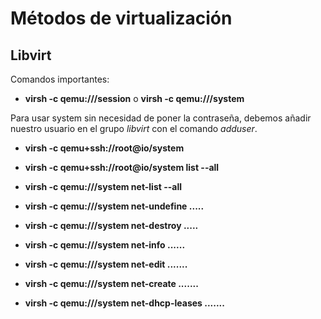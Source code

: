 # Métodos de virtualización


## Libvirt

Comandos importantes:

* **virsh -c qemu:///session** o **virsh -c qemu:///system**

Para usar system sin necesidad de poner la contraseña, debemos añadir nuestro 
usuario en el grupo _libvirt_ con el comando _adduser_.

* **virsh -c qemu+ssh://root@io/system**

* **virsh -c qemu+ssh://root@io/system list --all**

* **virsh -c qemu:///system net-list --all**

* **virsh -c qemu:///system net-undefine .....**

* **virsh -c qemu:///system net-destroy .....**

* **virsh -c qemu:///system net-info ......**

* **virsh -c qemu:///system net-edit .......**

* **virsh -c qemu:///system net-create .......**

* **virsh -c qemu:///system net-dhcp-leases .......**


